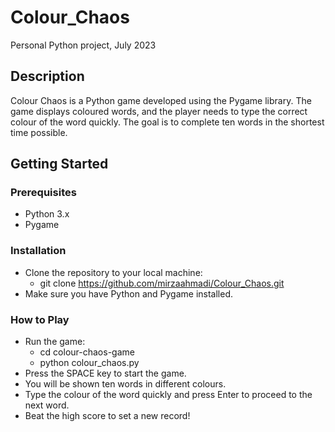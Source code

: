 # Colour_Chaos
Personal Python project, July 2023

## Description
Colour Chaos is a Python game developed using the Pygame library. The game displays coloured words, and the player needs to type the correct colour of the word quickly. 
The goal is to complete ten words in the shortest time possible.

## Getting Started
### Prerequisites

- Python 3.x
- Pygame

### Installation

- Clone the repository to your local machine:
    - git clone https://github.com/mirzaahmadi/Colour_Chaos.git
- Make sure you have Python and Pygame installed.

### How to Play
- Run the game:
    - cd colour-chaos-game
    - python colour_chaos.py
- Press the SPACE key to start the game.
- You will be shown ten words in different colours.
- Type the colour of the word quickly and press Enter to proceed to the next word.
- Beat the high score to set a new record!
